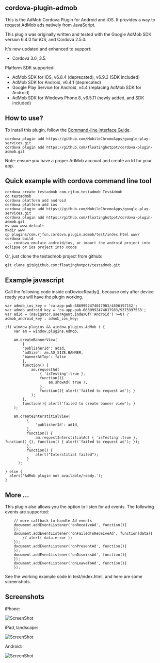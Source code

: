 cordova-plugin-admob
---------------------------
This is the AdMob Cordova Plugin for Android and iOS. It provides a way to request AdMob ads natively from JavaScript. 

This plugin was originally written and tested with the Google AdMob SDK version 6.4.0 for iOS, and Cordova 2.5.0.

It's now updated and enhanced to support:
* Cordova 3.0, 3.5.

Platform SDK supported:
* AdMob SDK for iOS, v6.8.4 (deprecated), v6.9.3 (SDK included)
* AdMob SDK for Android, v6.4.1 (deprecated)
* Google Play Service for Android, v4.4 (replacing AdMob SDK for Android)
* AdMob SDK for Windows Phone 8, v6.5.11 (newly added, and SDK included)

How to use?
---------------------------
To install this plugin, follow the [Command-line Interface Guide](http://cordova.apache.org/docs/en/edge/guide_cli_index.md.html#The%20Command-line%20Interface).

    cordova plugin add https://github.com/MobileChromeApps/google-play-services.git
    cordova plugin add https://github.com/floatinghotpot/cordova-plugin-admob.git

Note: ensure you have a proper AdMob account and create an Id for your app.

Quick example with cordova command line tool
------------------------------------------------
    cordova create testadmob com.rjfun.testadmob TestAdmob
    cd testadmob
    cordova platform add android
    cordova platform add ios
    cordova plugin add https://github.com/MobileChromeApps/google-play-services.git
    cordova plugin add https://github.com/floatinghotpot/cordova-plugin-admob.git
    mv www www.default
    mkdir www
    cp plugins/com.rjfun.cordova.plugin.admob/test/index.html www/
    cordova build
    ... cordova emulate android/ios, or import the android project into eclipse or ios project into xcode

Or, just clone the testadmob project from github:

    git clone git@github.com:floatinghotpot/testadmob.git

Example javascript
-------------------------------------------------
Call the following code inside onDeviceReady(), because only after device ready you will have the plugin working.

    var admob_ios_key = 'ca-app-pub-6869992474017983/4806197152';
    var admob_android_key = 'ca-app-pub-6869992474017983/9375997553';
    var adId = (navigator.userAgent.indexOf('Android') >=0) ? admob_android_key : admob_ios_key;
        
    if( window.plugins && window.plugins.AdMob ) {
        var am = window.plugins.AdMob;
    
        am.createBannerView( 
            {
            'publisherId': adId,
            'adSize': am.AD_SIZE.BANNER,
            'bannerAtTop': false
            }, 
            function() {
        	    am.requestAd(
        		    { 'isTesting':true }, 
            		function(){
            			am.showAd( true );
            		}, 
            		function(){ alert('failed to request ad'); }
            	);
            }, 
            function(){ alert('failed to create banner view'); }
        );
        
        am.createInterstitialView(
              {
                  'publisherId': adId,
              },
              function() {
                  am.requestInterstitialAd( { 'isTesting':true }, function() {}, function() { alert('failed to request ad'); });
              },
              function() {
                  alert("Interstitial failed");
              }
          );
        
    } else {
      alert('AdMob plugin not available/ready.');
    }

More ...
--------------------------------------------------
This plugin also allows you the option to listen for ad events. The following events are supported:

    	// more callback to handle Ad events
    	document.addEventListener('onReceiveAd', function(){
    	});
    	document.addEventListener('onFailedToReceiveAd', function(data){
    		// alert( data.error );
    	});
    	document.addEventListener('onPresentAd', function(){
    	});
    	document.addEventListener('onDismissAd', function(){
    	});
    	document.addEventListener('onLeaveToAd', function(){
    	});   
    	
 See the working example code in test/index.html, and here are some screenshots.
 
Screenshots
------------------------------------------------

iPhone:

![ScreenShot](admob-iphone.jpg)

iPad, landscape:

![ScreenShot](admob-ipad-landscape.jpg)

Android:

![ScreenShot](admob-android.jpg)

